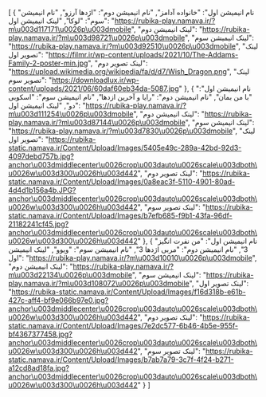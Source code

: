[
  {
    "نام انیمیشن اول": "خانواده آدامز",
    "نام انیمیشن دوم": "اژدها آرزو",
    "نام انیمیشن سوم": "لوکا",
    "لینک انیمیشن اول": "https://rubika-play.namava.ir/?m\u003d117171\u0026p\u003dmobile",
    "لینک انیمیشن دوم": "https://rubika-play.namava.ir/?m\u003d98721\u0026p\u003dmobile",
    "لینک انیمیشن سوم": "https://rubika-play.namava.ir/?m\u003d92510\u0026p\u003dmobile",
    "لینک تصویر اول": "https://filmr.ir/wp-content/uploads/2021/10/The-Addams-Family-2-poster-min.jpg",
    "لینک تصویر دوم": "https://upload.wikimedia.org/wikipedia/fa/d/d7/Wish_Dragon.png",
    "لینک تصویر سوم": "https://downloadlux.ir/wp-content/uploads/2021/06/60daf60eb34da-5087.jpg"
  },
  {
    "نام انیمیشن اول": "با من بمان",
    "نام انیمیشن دوم": "رایا و آخرین ازدها",
    "نام انیمیشن سوم": "اسکوبی دو",
    "لینک انیمیشن اول": "https://rubika-play.namava.ir/?m\u003d111254\u0026p\u003dmobile",
    "لینک انیمیشن دوم": "https://rubika-play.namava.ir/?m\u003d87144\u0026p\u003dmobile",
    "لینک انیمیشن سوم": "https://rubika-play.namava.ir/?m\u003d7830\u0026p\u003dmobile",
    "لینک تصویر اول": "https://rubika-static.namava.ir/Content/Upload/Images/5405e49c-289a-42bd-92d3-4097debd757b.jpg?anchor\u003dmiddlecenter\u0026crop\u003dauto\u0026scale\u003dboth\u0026w\u003d300\u0026h\u003d442",
    "لینک تصویر دوم": "https://rubika-static.namava.ir/Content/Upload/Images/0a8eac3f-5110-4901-80ad-4d4d1b156a4b.JPG?anchor\u003dmiddlecenter\u0026crop\u003dauto\u0026scale\u003dboth\u0026w\u003d300\u0026h\u003d442",
    "لینک تصویر سوم": "https://rubika-static.namava.ir/Content/Upload/Images/b7efb685-f9b1-43fa-96df-21182241cf45.jpg?anchor\u003dmiddlecenter\u0026crop\u003dauto\u0026scale\u003dboth\u0026w\u003d300\u0026h\u003d442"
  },
  {
    "نام انیمیشن اول": "من نفرت انگیز 3",
    "نام انیمیشن دوم": "مربی اژدها 3",
    "نام انیمیشن سوم": "ویوو",
    "لینک انیمیشن اول": "https://rubika-play.namava.ir/?m\u003d10010\u0026p\u003dmobile",
    "لینک انیمیشن دوم": "https://rubika-play.namava.ir/?m\u003d22134\u0026p\u003dmobile",
    "لینک انیمیشن سوم": "https://rubika-play.namava.ir/?m\u003d108072\u0026p\u003dmobile",
    "لینک تصویر اول": "https://rubika-static.namava.ir/Content/Upload/Images/f16d318b-e61b-427c-aff4-bf9e066b97e0.jpg?anchor\u003dmiddlecenter\u0026crop\u003dauto\u0026scale\u003dboth\u0026w\u003d300\u0026h\u003d442",
    "لینک تصویر دوم": "https://rubika-static.namava.ir/Content/Upload/Images/7e2dc577-6b46-4b5e-955f-bf4367377458.jpg?anchor\u003dmiddlecenter\u0026crop\u003dauto\u0026scale\u003dboth\u0026w\u003d300\u0026h\u003d442",
    "لینک تصویر سوم": "https://rubika-static.namava.ir/Content/Upload/Images/b7ab7a79-3c7f-4f24-b271-a12cd8ad18fa.jpg?anchor\u003dmiddlecenter\u0026crop\u003dauto\u0026scale\u003dboth\u0026w\u003d300\u0026h\u003d442"
  }
]
